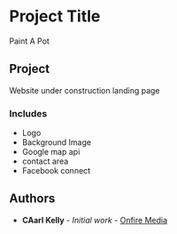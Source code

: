 
# Project Title

Paint A Pot


## Project

Website under construction landing page


### Includes

* Logo
* Background Image
* Google map api
* contact area
* Facebook connect

## Authors

* **CAarl Kelly** - *Initial work* - [Onfire Media](https://github.com/carlkellywebdev1981)



